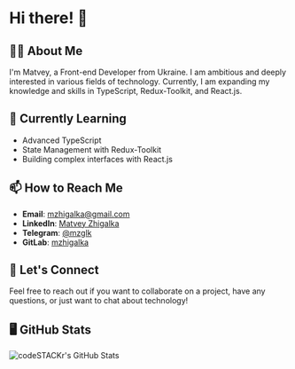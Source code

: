 # Hi there! 👋    
  
## 👨‍💻 About Me  

I'm Matvey, a Front-end Developer from Ukraine. I am ambitious and deeply interested in various fields of technology. Currently, I am expanding my knowledge and skills in TypeScript, Redux-Toolkit, and React.js.
 

## 🌱 Currently Learning  

- Advanced TypeScript
- State Management with Redux-Toolkit
- Building complex interfaces with React.js

## 📫 How to Reach Me  

- **Email**: [mzhigalka@gmail.com](mailto:mzhigalka@gmail.com) 
- **LinkedIn**: [Matvey Zhigalka](https://www.linkedin.com/in/%D0%BC%D0%B0%D1%82%D0%B2%D1%96%D0%B9-%D0%B6%D0%B8%D0%B3%D0%B0%D0%BB%D0%BA%D0%B0-83b847299/) 
- **Telegram**: [@mzglk](https://t.me/mzglk) 
- **GitLab**: [mzhigalka](https://gitlab.com/mzhigalka) 
 

## 💬 Let's Connect  

Feel free to reach out if you want to collaborate on a project, have any questions, or just want to chat about technology! 

## 🖥️ GitHub Stats 
 
<img align="left" alt="codeSTACKr's GitHub Stats" src="https://github-readme-stats.vercel.app/api/top-langs?username=mzhigalka&locale=en&hide_title=false&layout=compact&card_width=320&langs_count=5&theme=github_dark&hide_border=false&border_color=58A6FF" />
